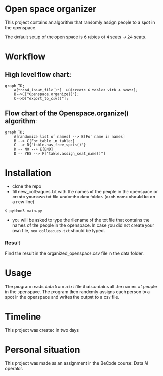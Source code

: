 # Open space organizer
This project contains an algorithm that randomly assign people to a spot in the openspace.

The default setup of the open space is 6 tables of 4 seats → 24 seats.

# Workflow


## High level flow chart:

```mermaid
graph TD;
    A["read_input_file()"]-->B[create 6 tables with 4 seats];
    B-->C["Openspace.organize()"];
    C-->D["export_to_csv()"];
```


## Flow chart of the Openspace.organize() algorithm:

```mermaid
graph TD;
    A[randomize list of names] --> B[For name in names]
    B --> C[For table in tables]
    C --> D{"table.has_free_spots()"}
    D -- NO --> E[END]
    D -- YES --> F["table.assign_seat_name()"]
```

# Installation

* clone the repo
* fill new_colleagues.txt with the names of the people in the openspace or create your own txt file under the data folder. (each name should be on a new line)


```bash
$ python3 main.py
```

* you will be asked to type the filename of the txt file that contains the names of the people in the openspace. In case you did not create your own file, `new_colleagues.txt` should be typed.

### Result
Find the result in the organized_openspace.csv file in the data folder.

# Usage

The program reads data from a txt file that contains all the names of people in the openspace. The program then randomly assigns each person to a spot in the openspace and writes the output to a csv file.

# Timeline

This project was created in two days

# Personal situation

This project was made as an assignment in the BeCode course: Data AI operator.

